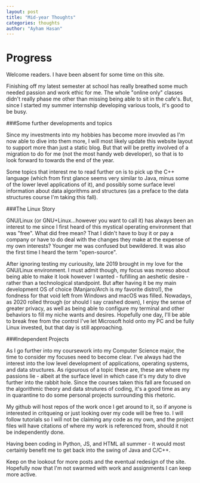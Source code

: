 ```yaml
---
layout: post
title: "Mid-year Thoughts"
categories: thoughts
author: "Ayham Hasan"
---
```

# Progress
Welcome readers. I have been absent for some time on this site.

Finishing off my latest semester at school has really breathed some much needed passion and work ethic for me. The whole "online only" classes didn't really phase me other than missing being able to sit in the cafe's. But, since I started my summer internship developing various tools, it's good to be busy. 

###Some further developments and topics

Since my investments into my hobbies has become more invovled as I'm now able to dive into them more, I will most likely update this website layout to support more than just a static blog. But that will be pretty involved of a migration to do for me (not the most handy web developer), so that is to look forward to towards the end of the year. 

Some topics that interest me to read further on is to pick up the C++ language (which from first glance seems very similar to Java, minus some of the lower level applications of it), and possibly some surface level information about data algorithms and structures (as a preface to the data structures course I'm taking this fall).

###The Linux Story

GNU/Linux (or GNU+Linux...however you want to call it) has always been an interest to me since I first heard of this mystical operating environment that was "free". What did free mean? That I didn't have to buy it or pay a company or have to do deal with the changes they make at the expense of my own interests? Younger me was confused but bewildered. It was also the first time I heard the term "open-source". 

After ignoring testing my curiousity, late 2019 brought in my love for the GNU/Linux environment. I must admit though, my focus was moreso about being able to make it look however I wanted - fufilling an aeshetic desire - rather than a technological standpoint. But after having it be my main development OS of choice (Manjaro/Arch is my favorite distro!), the fondness for that void left from Windows and macOS was filled. Nowadays, as 2020 rolled through (or should I say crashed down), I enjoy the sense of greater privacy, as well as being able to configure my terminal and other behaviors to fill my niche wants and desires. Hopefully one day, I'll be able to break free from the control I've let Microsoft hold onto my PC and be fully Linux invested, but that day is still approaching.

###Independent Projects

As I go further into my coursework into my Computer Science major, the time to consider my focuses need to become clear. I've always had the interest into the low level development of applications, operating systems, and data structures. As rigourous of a topic these are, these are where my passions lie - albeit at the surface level in which case it's my duty to dive further into the rabbit hole. Since the courses taken this fall are focused on the algorithmic theory and data strutures of coding, it's a good time as any in quarantine to do some personal projects surrounding this rhetoric.

My github will host repos of the work once I get around to it, so if anyone is interested in critqueing or just looking over my code will be free to. I will follow tutorials so I will not be claiming any code as my own, and the project files will have citations of where my work is referenced from, should it not be independently done. 


Having been coding in Python, JS, and HTML all summer - it would most certainly benefit me to get back into the swing of Java and C/C++.

Keep on the lookout for more posts and the eventual redesign of the site. Hopefully now that I'm not swarmed with work and assignments I can keep more active.
